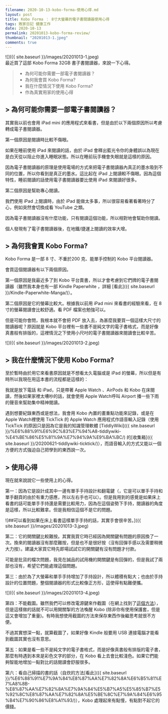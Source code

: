 ```yaml
---
filename: 2020-10-13-kobo-forma-使用心得.md
layout: post
title: Kobo Forma ： 8寸大螢幕的電子書閱讀器使用心得
tags: 敗家日記 健康工作
date: 2020-10-13
permalink: 20201013-kobo-forma-review/
thumbnail: "20201013-1.jpeg"
comments: true
---
```


![]({{ site.baseurl }}/images/20201013-1.jpeg)  
最近買了這部 Kobo Forma 32GB 書子書閱讀器，來說一下心得。

> * 為何可能你需要一部電子書閱讀器？
> * 為何我會買 Kobo Forma?
> * 我在什麼情況下使用 Kobo Forma?
> * 作為真實用家的使用心得

## > 為何可能你需要一部電子書閱讀器？

其實我以前也會用 iPad mini 的應用程式來看書，但是由於以下兩個原因所以考慮轉成電子書閱讀器。

第一個原因是閱讀時比較不傷眼。

如果在睡前使用 iPad 來閱讀的話，由於 iPad 會釋出藍光令你的身體誤以為現在是白天從以阻止你進入睡眠狀態。所以在睡前玩手機會失眼就是這樣的原因。

因為電子書閱讀器的原理是使用電場的方式來把電子書閱讀器內真正的墨水吸到不同的位置，所以你看到是真正的墨水。這比起在 iPad 上閱讀較不傷眼。因為這個特性，睡前閱讀的話使用電子書閱讀器要比使用 iPad 來閱讀好很多。

第二個原因是幫助專心閱讀。

我們使用 iPad 上閱讀時，由於 iPad 能做太多事，所以很容易看著看著時分了心，例如突然會切換成看 YouTube 之類。

因為電子書閱讀器沒有什麼功能，只有閱讀這個功能，所以相對地會幫助你閱讀。

個人發現有了電子書閱讀器後，在地鐵/捷運上閱讀的效率大增。

## > 為何我會買 Kobo Forma?

Kobo Forma 是一部 8 寸、不重於200 克、能單手控制的 Kobo 平台閱讀器。

會買這個閱讀器有以下兩個原因。

第一個原因是我最近多了到 Kobo  平台賣書，所以才會考慮到它們牌的電子書閱讀器（雖然我本身也有一部 Kindle Paperwhite ，詳細 [看此]({{ site.baseurl }}/Kindle-Paperwhite-Manga/)）。

第二個原因是它的螢幕比較大。根據我以前用 iPad mini 來看書的經驗來看，在 8 寸的螢幕閱讀會比較舒適。看 PDF 檔案也勉強可以。

但是可能你會問，我根本就不會把 PDF 放入去，為甚麼我要買一個這樣大尺寸的閱讀器呢？原因就是 Kobo 平台裡有一些書不是純文字的電子書格式，而是好像真書般有排版的，這裡情況之下使用小尺吋的電子書閱讀器來閱讀會比較辛苦。

![]({{ site.baseurl }}/images/20201013-2.jpeg)

## > 我在什麼情況下使用 Kobo Forma?

至於暫時由於用它來看書原因就是不想看太久電腦或是 iPad 的螢幕，所以但是有時所以我現在用這本書的流程都是這樣的：

我就是放下電話 和 iPad，只是帶著 Apple Watch 、AirPods 和 Kobo 在床閱讀，然後如果家裡太嘈吵的話，就會使用 Apple Watch呼叫 Airport 播一些下雨的聲音來幫助集中精神閱讀。

遇到想要紀錄東西或是想法，我會用 Kobo 內置的畫重點功能來記錄，或是在Apple Watch裡使用 TickTick 的 Apple Watch 應用程式作語音輸入記錄（使用 TickTick 的原因只是因為它是我的知識管理軟體 [TiddlyWiki]({{ site.baseurl }}/%E6%88%91%E6%9C%83%E7%94%A8-tiddlywiki-%E4%BE%86%E5%81%9A%E7%94%9A%E9%BA%BC/) 的[收集箱]({{ site.baseurl }}/20200621-tiddlywiki-ticktick/)），而語音輸入的方式又能以一個方便的方式強迫自己把學到的東西說一次。

## > 使用心得

現在就來說說它一些使用上的心得。

第一：因為它是設計成其中一邊有單手手持設計和翻電鍵（，它是可以單手手持和單手翻頁的由於有重力感應，所以左右手也可以）。但是我用到的感覺是如果床上看書的話可能單手手持還是需要比較用力，因為在這個姿勢下手持，閱讀器的角度是這樣，所以比較難拿。但是我相信這個不是它的問題。

![##可以看到如果在床上看書這樣單手手持的話，其實手會很辛苦。]({{ site.baseurl }}/images/20201013-3.jpeg)

第二：它的開關鍵比較難按。其實我買它時已經因為開關鍵有問題的原因換了一次。換來的閱讀器沒有那麼難按，但是也不是很好按（沒有回彈手感以及需要稍微大力按）。建議大家買它時先即場試試它的開關鍵有沒有問題才付款。

可能是批貨的檔次問題，我見在誠品的試用機的開關鍵是有回彈的，但是我試了兩部也沒有，希望它們能處理這個問題。

第三：由於為了大螢幕和單手手持增加了手持設計，所以體積有點大；也由於手持設計的位置問題，整個閱讀器的形式比較像正方形，這使得有點難便攜。

![]({{ site.baseurl }}/images/20201013-4.jpeg)

第四：不能截圖。雖然我們可以修改電源鍵來作截圖（在網上找到了[這個方法](http://www.vixual.net/blog/archives/123)），但是這樣做的話就不可以用開關掣的方法喚醒 Kobo (除非你有使用保護套，但是這又會增加了重量)。有時我想使用截圖的方法來保存東西作後繼思考就很不方便。

不過其實想深一點，就算截圖了，如果好像 Kindle 般要用 USB 連接電腦才能看到截圖其實也沒有意思。

第五：如果是看一些不是純文字的電子書格式，而是好像真書般有排版的電子書，那麼有時遇到本來是彩色文字的部分，在 Kobo 看上去會比較淺色。如果它們能夠智能地增加一點對比的話閱讀會舒服很多。

第六：看自己掃描的書的話（自炊的方法[看此]({{ site.baseurl }}/%E6%88%91%E7%9A%84%E8%87%AA%E7%82%8A%E6%B5%81%E7%A8%8B-%E8%87%AA%E7%82%8A%E7%9A%84%E5%B7%A5%E5%85%B7%E5%92%8C%E8%87%AA%E7%82%8A%E5%BE%8C%E7%9A%84%E6%95%B4%E7%90%86%E8%A1%93/)），Kobo 處理起來有點慢，有點對不起它的價錢。
